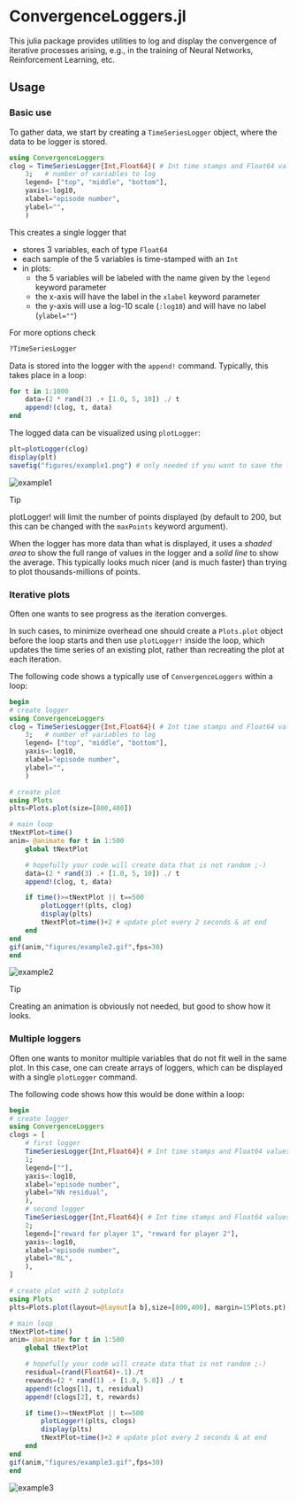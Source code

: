 # ConvergenceLoggers.jl

This julia package provides utilities to log and display the convergence of iterative processes
arising, e.g., in the training of Neural Networks, Reinforcement Learning, etc.

## Usage


### Basic use

To gather data, we start by creating a `TimeSeriesLogger` object, where the data to be
logger is stored.

```julia
using ConvergenceLoggers
clog = TimeSeriesLogger{Int,Float64}( # Int time stamps and Float64 values
    3;   # number of variables to log
    legend= ["top", "middle", "bottom"], 
    yaxis=:log10, 
    xlabel="episode number",
    ylabel="",
    )
```

This creates a single logger that 
+ stores 3 variables, each of type `Float64`
+ each sample of the 5 variables is time-stamped with an `Int`
+ in plots:
  + the 5 variables will be labeled with the name given by the `legend` keyword parameter
  + the x-axis will have the label in the `xlabel` keyword parameter
  + the y-axis will use a log-10 scale (`:log10`) and will have no label (`ylabel=""`)

For more options check

```julia
?TimeSeriesLogger
```

Data is stored into the logger with the `append!` command. Typically, this takes place in a loop:

```julia
for t in 1:1000
    data=(2 * rand(3) .+ [1.0, 5, 10]) ./ t
    append!(clog, t, data)
end
```

The logged data can be visualized using `plotLogger`:

```julia
plt=plotLogger(clog)
display(plt)
savefig("figures/example1.png") # only needed if you want to save the figure
```

![example1](figures/example1.png)

> [!Tip]
> plotLogger! will limit the number of points displayed (by default to 200, but this can be changed
> with the `maxPoints` keyword argument).
> 
> When the logger has more data than what is displayed, it
> uses a *shaded area* to show the full range of values in the logger and a *solid line* to show the average.
> This typically looks much nicer (and is much faster) than trying to plot thousands-millions of points.

### Iterative plots

Often one wants to see progress as the iteration converges.

In such cases, to minimize overhead one should create a `Plots.plot` object before the loop starts
and then use `plotLogger!` inside the loop, which updates the time series of an existing plot,
rather than recreating the plot at each iteration. 

The following code shows a typically use of `ConvergenceLoggers` within a loop:

```julia
begin
# create logger
using ConvergenceLoggers
clog = TimeSeriesLogger{Int,Float64}( # Int time stamps and Float64 values
    3;   # number of variables to log
    legend= ["top", "middle", "bottom"], 
    yaxis=:log10, 
    xlabel="episode number",
    ylabel="",
    )

# create plot 
using Plots
plts=Plots.plot(size=[800,400])

# main loop
tNextPlot=time()
anim= @animate for t in 1:500
    global tNextPlot

    # hopefully your code will create data that is not random ;-)
    data=(2 * rand(3) .+ [1.0, 5, 10]) ./ t
    append!(clog, t, data)

    if time()>=tNextPlot || t==500 
        plotLogger!(plts, clog)
        display(plts)
        tNextPlot=time()+2 # update plot every 2 seconds & at end
    end
end
gif(anim,"figures/example2.gif",fps=30)
end
```

![example2](figures/example2.gif)

> [!Tip]
> 
> Creating an animation is obviously not needed, but good to show how it looks.

### Multiple loggers

Often one wants to monitor multiple variables that do not fit well in the same plot. In this case,
one can create arrays of loggers, which can be displayed with a single `plotLogger` command.

The following code shows how this would be done within a loop:

```julia
begin
# create logger
using ConvergenceLoggers
clogs = [
    # first logger
    TimeSeriesLogger{Int,Float64}( # Int time stamps and Float64 values
    1;
    legend=[""], 
    yaxis=:log10, 
    xlabel="episode number",
    ylabel="NN residual",
    ),
    # second logger
    TimeSeriesLogger{Int,Float64}( # Int time stamps and Float64 values
    2;
    legend=["reward for player 1", "reward for player 2"], 
    yaxis=:log10, 
    xlabel="episode number",
    ylabel="RL",
    ),
]

# create plot with 2 subplots 
using Plots
plts=Plots.plot(layout=@layout[a b],size=[800,400], margin=15Plots.pt)

# main loop
tNextPlot=time()
anim= @animate for t in 1:500
    global tNextPlot

    # hopefully your code will create data that is not random ;-)
    residual=(rand(Float64)+.1)./t
    rewards=(2 * rand(1) .+ [1.0, 5.0]) ./ t
    append!(clogs[1], t, residual)
    append!(clogs[2], t, rewards)

    if time()>=tNextPlot || t==500 
        plotLogger!(plts, clogs)
        display(plts)
        tNextPlot=time()+2 # update plot every 2 seconds & at end
    end
end
gif(anim,"figures/example3.gif",fps=30)
end
```

![example3](figures/example3.gif)
